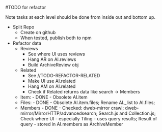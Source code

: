#TODO for refactor

Note tasks at each level should be done from inside out and bottom up.

* Split Repo
  * Create on github 
  * When tested, publish both to npm
* Refactor data
  * Reviews
    * See where UI uses reviews
    * Hang AR on AI.reviews
    * Build ArchiveReview obj
  * Related
    * See //TODO-REFACTOR-RELATED 
    * Make UI use AI.related
    * Hang AM on AI.related
    * Check if Related returns data like search -> Members
  * Item: - DONE - Obsolete AI.item
  * Files: - DONE - Obsolete AI.item.files; Rename AI._list to AI.files; 
  * Members - DONE - Checked: dweb-mirror crawl; dweb-mirror/MirrorHTTP/advancedsearch; Search.js and Collection.js; Check where UI - especially Tiling - uses query results; Result of query - stored in AI.members as ArchiveMember
